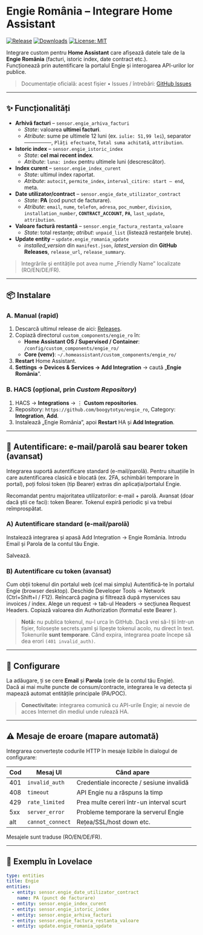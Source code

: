# Engie România – Integrare Home Assistant

[![Release](https://img.shields.io/github/v/release/boogytotyo/engie_ro?display_name=tag&sort=semver)](https://github.com/boogytotyo/engie_ro/releases)
[![Downloads](https://img.shields.io/github/downloads/boogytotyo/engie_ro/total.svg)](https://github.com/boogytotyo/engie_ro/releases)
[![License: MIT](https://img.shields.io/badge/License-MIT-blue.svg)](LICENSE)

Integrare custom pentru **Home Assistant** care afișează datele tale de la **Engie România** (facturi, istoric index, date contract etc.).  
Funcționează prin autentificare la portalul Engie și interogarea API-urilor lor publice.

> Documentație oficială: acest fișier • Issues / întrebări: [GitHub Issues](https://github.com/boogytotyo/engie_ro/issues)

---

## ✨ Funcționalități

- **Arhivă facturi** – `sensor.engie_arhiva_facturi`
  - *State*: valoarea **ultimei facturi**.
  - *Atribute*: sume pe ultimele 12 luni (ex. `iulie: 51,99 lei`), separator `──────────`, `Plăți efectuate`, `Total suma achitată`, `attribution`.
- **Istoric index** – `sensor.engie_istoric_index`
  - *State*: **cel mai recent index**.
  - *Atribute*: `luna: index` pentru ultimele luni (descrescător).
- **Index curent** – `sensor.engie_index_curent`
  - *State*: ultimul index raportat.
  - *Atribute*: `autocit`, `permite_index`, `interval_citire: start – end`, meta.
- **Date utilizator/contract** – `sensor.engie_date_utilizator_contract`
  - *State*: **PA** (cod punct de facturare).
  - *Atribute*: `email`, `nume`, `telefon`, `adresa`, `poc_number`, `division`, `installation_number`, **`CONTRACT_ACCOUNT`**, **`PA`**, `last_update`, `attribution`.
- **Valoare factură restantă** – `sensor.engie_factura_restanta_valoare`
  - *State*: total restanțe; *atribut*: `unpaid_list` (listează restanțele brute).
- **Update entity** – `update.engie_romania_update`
  - *installed_version* din `manifest.json`, *latest_version* din **GitHub Releases**, `release_url`, `release_summary`.

> Integrările și entitățile pot avea nume „Friendly Name” localizate (RO/EN/DE/FR).

---

## 📦 Instalare

### A. Manual (rapid)
1. Descarcă ultimul release de aici: [Releases](https://github.com/boogytotyo/engie_ro/releases).
2. Copiază directorul `custom_components/engie_ro` în:
   - **Home Assistant OS / Supervised / Container**: `/config/custom_components/engie_ro/`
   - **Core (venv)**: `~/.homeassistant/custom_components/engie_ro/`
3. **Restart** Home Assistant.
4. **Settings → Devices & Services → Add Integration** → caută „**Engie România**”.

### B. HACS (opțional, prin *Custom Repository*)
1. HACS → **Integrations** → ⋮ **Custom repositories**.
2. Repository: `https://github.com/boogytotyo/engie_ro`, Category: **Integration**, **Add**.
3. Instalează „Engie România”, apoi **Restart** HA și **Add Integration**.

---

## 🔑 Autentificare: e-mail/parolă sau bearer token (avansat)

Integrarea suportă autentificare standard (e-mail/parolă). Pentru situațiile în care autentificarea clasică e blocată (ex. 2FA, schimbări temporare în portal), poți folosi token (tip Bearer) extras din aplicația/portalul Engie.

Recomandat pentru majoritatea utilizatorilor: e-mail + parolă.
Avansat (doar dacă știi ce faci): token Bearer. Tokenul expiră periodic și va trebui reîmprospătat.

### A) Autentificare standard (e-mail/parolă)
Instalează integrarea și apasă Add Integration → Engie România.
Introdu Email și Parola de la contul tău Engie.

Salvează.

### B) Autentificare cu token (avansat)
Cum obții tokenul din portalul web (cel mai simplu)
Autentifică-te în portalul Engie (browser desktop).
Deschide Developer Tools → Network (Ctrl+Shift+I / F12).
Reîncarcă pagina și filtrează după myservices sau invoices / index.
Alege un request → tab-ul Headers → secțiunea Request Headers.
Copiază valoarea din Authorization (formatul este Bearer <TOKEN>).

> **Notă:** nu publica tokenul, nu-l urca în GitHub. Dacă vrei să-l ții într-un fișier, folosește secrets.yaml și lipește tokenul acolo, nu direct în text. Tokenurile **sunt temporare**. Când expira, integrarea poate începe să dea erori `(401 invalid_auth)`.

---

## 🔐 Configurare

La adăugare, ți se cere **Email** și **Parola** (cele de la contul tău Engie).  
Dacă ai mai multe puncte de consum/contracte, integrarea le va detecta și mapează automat entitățile principale (PA/POC).

> **Conectivitate:** integrarea comunică cu API-urile Engie; ai nevoie de acces Internet din mediul unde rulează HA.

---

## ⚠️ Mesaje de eroare (mapare automată)

Integrarea convertește codurile HTTP în mesaje lizibile în dialogul de configurare:

| Cod | Mesaj UI              | Când apare                                     |
|-----|-----------------------|-----------------------------------------------|
| 401 | `invalid_auth`        | Credentiale incorecte / sesiune invalidă      |
| 408 | `timeout`             | API Engie nu a răspuns la timp                |
| 429 | `rate_limited`        | Prea multe cereri într-un interval scurt      |
| 5xx | `server_error`        | Probleme temporare la serverul Engie          |
| alt | `cannot_connect`      | Rețea/SSL/host down etc.                      |

Mesajele sunt traduse (RO/EN/DE/FR).

---

## 🧩 Exemplu în Lovelace

```yaml
type: entities
title: Engie
entities:
  - entity: sensor.engie_date_utilizator_contract
    name: PA (punct de facturare)
  - entity: sensor.engie_index_curent
  - entity: sensor.engie_istoric_index
  - entity: sensor.engie_arhiva_facturi
  - entity: sensor.engie_factura_restanta_valoare
  - entity: update.engie_romania_update
